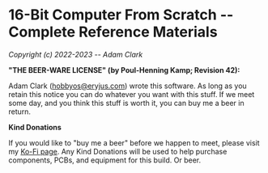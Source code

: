 # 16-Bit Computer From Scratch -- Complete Reference Materials

*Copyright (c)  2022-2023 -- Adam Clark*

**"THE BEER-WARE LICENSE" (by Poul-Henning Kamp; Revision 42):**

Adam Clark (<hobbyos@eryjus.com>) wrote this software.  As long as you retain this notice you can do whatever you want with this stuff. If we meet some day, and you think this stuff is worth it, you can buy me a beer in return.


**Kind Donations**

If you would like to "buy me a beer" before we happen to meet, please visit my [Ko-Fi page](https://ko-fi.com/eryjus).  Any Kind Donations will be used to help purchase components, PCBs, and equipment for this build.  Or beer.


